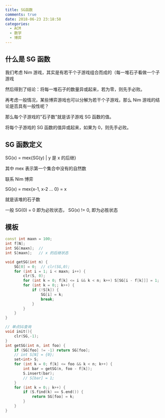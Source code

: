 ```yaml
---
title: SG函数
comments: true
date: 2018-06-23 23:18:58
categories:
  - ACM
  - 数学
  - 博弈
---
```


## 什么是 SG 函数

我们考虑 Nim 游戏，其实是有若干个子游戏组合而成的（每一堆石子看做一个子游戏

然后得到了结论：将每一堆石子的数量异或起来，若为零，则先手必败。

再考虑一般情况，某些博弈游戏也可以分解为若干个子游戏，那么 Nim 游戏的结论是否具有一般性呢？

那么每个子游戏的"石子数"就是该子游戏 SG 函数的值。

将每个子游戏的 SG 函数的值异或起来，如果为 0，则先手必败。

## SG 函数定义

SG(x) = mex{SG(y) | y 是 x 的后继}

其中 mex 表示第一个集合中没有的自然数

联系 Nim 博弈

SG(x) = mex{x-1, x-2 ... 0} = x

就是该堆的石子数

一般 SG(0) = 0 即为必败状态， SG(x) != 0, 即为必胜状态

## 模板

```cpp
const int maxn = 100;
int f[N];
int SG[maxn];  //
int S[maxn];   // x 的后继状态

void getSG(int n) {
    SG[0] = 0;  // clr(SG,0);
    for (int i = 1; i < maxn; i++) {
        clr(S, 0);
        for (int k = 0; f[k] <= i && k < n; k++) S[SG[i - f[k]]] = 1;
        for (int k = 0;; k++) {
            if (!S[k]) {
                SG[i] = k;
                break;
            }
        }
    }
}

// 单点SG查询
void init(){
    clr(SG,-1);
}
int getSG(int n, int foo) {
    if (SG[foo] != -1) return SG[foo];
    // int S[N] = {0};
    set<int> S;
    for (int k = 0; f[k] <= foo && k < n; k++) {
        int bar = getSG(n, foo - f[k]);
        S.insert(bar);
        // S[bar] = 1;
    }
    for (int k = 0;; k++) {
        if (S.find(k) == S.end()) {
            return SG[foo] = k;
        }
    }
}
```
